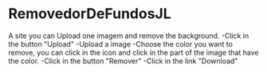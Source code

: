 # RemovedorDeFundosJL
A site you can Upload one imagem and remove the background.
-Click in the button "Upload"
-Upload a image
-Choose the color you want to remove, you can click in the icon and click in the part of the image that have the color.
-Click in the button "Remover"
-Click in the link "Download"
